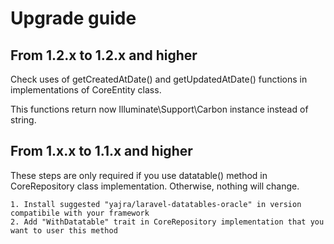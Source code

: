 # Upgrade guide
## From 1.2.x to 1.2.x and higher
Check uses of getCreatedAtDate() and getUpdatedAtDate() functions in implementations of CoreEntity class.

This functions return now Illuminate\Support\Carbon instance instead of string.

## From 1.x.x to 1.1.x and higher
These steps are only required if you use datatable() method in CoreRepository class implementation.
Otherwise, nothing will change.

    1. Install suggested "yajra/laravel-datatables-oracle" in version compatibile with your framework
    2. Add "WithDatatable" trait in CoreRepository implementation that you want to user this method